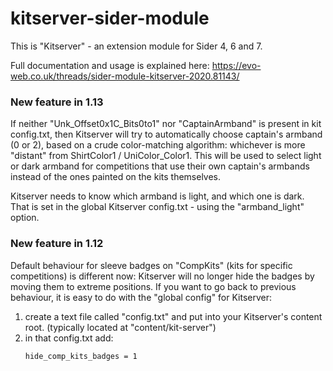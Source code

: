 # kitserver-sider-module

This is "Kitserver" - an extension module for Sider 4, 6 and 7.

Full documentation and usage is explained here:
https://evo-web.co.uk/threads/sider-module-kitserver-2020.81143/

### New feature in 1.13

If neither "Unk_Offset0x1C_Bits0to1" nor "CaptainArmband" is present in kit config.txt,
then Kitserver will try to automatically choose captain's armband (0 or 2), based on
a crude color-matching algorithm: whichever is more "distant" from ShirtColor1 / UniColor_Color1.
This will be used to select light or dark armband for competitions that use their
own captain's armbands instead of the ones painted on the kits themselves.

Kitserver needs to know which armband is light, and which one is dark.
That is set in the global Kitserver config.txt - using the "armband_light" option.

### New feature in 1.12

Default behaviour for sleeve badges on "CompKits" (kits for specific competitions)
is different now: Kitserver will no longer hide the badges by moving them
to extreme positions. If you want to go back to previous behaviour, it is easy
to do with the "global config" for Kitserver:

1. create a text file called "config.txt" and put into your Kitserver's content root.
(typically located at "content/kit-server")
1. in that config.txt add:
    ```
    hide_comp_kits_badges = 1
    ```
